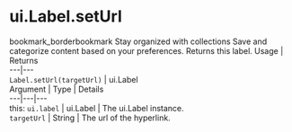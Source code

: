  
#  ui.Label.setUrl
bookmark_borderbookmark Stay organized with collections  Save and categorize content based on your preferences. 
Returns this label.
Usage | Returns  
---|---  
`Label.setUrl(targetUrl)` | ui.Label  
Argument | Type | Details  
---|---|---  
this: `ui.label` | ui.Label | The ui.Label instance.  
`targetUrl` | String | The url of the hyperlink.  
